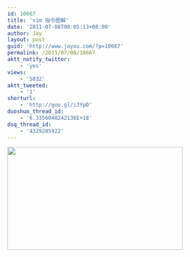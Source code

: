 ```yaml
---
id: 10667
title: 'vim 指令图解'
date: '2011-07-08T00:05:13+08:00'
author: Jay
layout: post
guid: 'http://www.jayxu.com/?p=10667'
permalink: /2011/07/08/10667
aktt_notify_twitter:
    - 'yes'
views:
    - '5032'
aktt_tweeted:
    - '1'
shorturl:
    - 'http://goo.gl/i3YpD'
duoshuo_thread_id:
    - '6.3356048242136E+18'
dsq_thread_id:
    - '4329285922'
---
```


<p><a class="hoverZoomLink" href="http://www.jayxu.com/log/wp-content/uploads/2011/07/vim-cheat-sheet-full.png"><img alt="" class="alignnone size-medium wp-image-10670 hoverZoomLink" height="235" src="http://www.jayxu.com/log/wp-content/uploads/2011/07/vim-cheat-sheet-full-400x235.png" title="vim-cheat-sheet-full" width="400" /></a></p>
